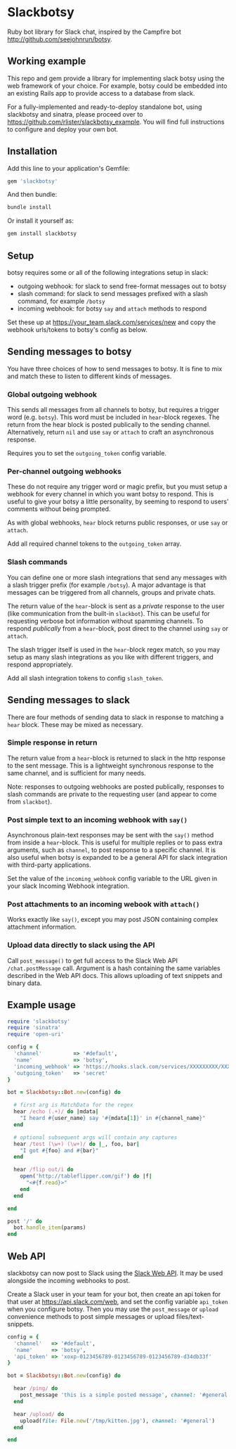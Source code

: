 # Slackbotsy

Ruby bot library for Slack chat, inspired by
the Campfire bot http://github.com/seejohnrun/botsy.

## Working example

This repo and gem provide a library for implementing slack botsy using
the web framework of your choice. For example, botsy could be embedded
into an existing Rails app to provide access to a database from slack.

For a fully-implemented and ready-to-deploy standalone bot, using
slackbotsy and sinatra, please proceed over to
https://github.com/rlister/slackbotsy_example. You will find full
instructions to configure and deploy your own bot.

## Installation

Add this line to your application's Gemfile:

```ruby
gem 'slackbotsy'
```

And then bundle:

```sh
bundle install
```

Or install it yourself as:

```sh
gem install slackbotsy
```

## Setup

botsy requires some or all of the following integrations setup in slack:

* outgoing webhook: for slack to send free-format messages out to botsy
* slash command: for slack to send messages prefixed with a slash
  command, for example `/botsy`
* incoming webhook: for botsy `say` and `attach` methods to respond

Set these up at https://your_team.slack.com/services/new and copy
the webhook urls/tokens to botsy's config as below.

## Sending messages to botsy

You have three choices of how to send messages to botsy. It is fine to
mix and match these to listen to different kinds of messages.

### Global outgoing webhook

This sends all messages from all channels to botsy, but requires a
trigger word (e.g. `botsy`). This word must be included in
`hear`-block regexes. The return from the hear block is posted
publically to the sending channel. Alternatively, return `nil` and use
`say` or `attach` to craft an asynchronous response.

Requires you to set the `outgoing_token` config variable.

### Per-channel outgoing webhooks

These do not require any trigger word or magic prefix, but you must
setup a webhook for every channel in which you want botsy to
respond. This is useful to give your botsy a little personality, by
seeming to respond to users' comments without being prompted.

As with global webhooks, `hear` block returns public responses, or use
`say` or `attach`.

Add all required channel tokens to the `outgoing_token` array.

### Slash commands

You can define one or more slash integrations that send any messages
with a slash trigger prefix (for example `/botsy`). A major advantage
is that messages can be triggered from all channels, groups and
private chats.

The return value of the `hear`-block is sent as a _private_ response
to the user (like communication from the built-in `slackbot`). This
can be useful for requesting verbose bot information without spamming
channels. To respond _publically_ from a `hear`-block, post direct to
the channel using `say` or `attach`.

The slash trigger itself is used in the `hear`-block regex match, so
you may setup as many slash integrations as you like with different
triggers, and respond appropriately.

Add all slash integration tokens to config `slash_token`.

## Sending messages to slack

There are four methods of sending data to slack in response to
matching a `hear` block. These may be mixed as necessary.

### Simple response in return

The return value from a `hear`-block is returned to slack in the http
response to the sent message. This is a lightweight synchronous
response to the same channel, and is sufficient for many needs.

Note: responses to outgoing webhooks are posted publically, responses
to slash commands are private to the requesting user (and appear to
come from `slackbot`).

### Post simple text to an incoming webhook with `say()`

Asynchronous plain-text responses may be sent with the `say()` method
from inside a `hear`-block. This is useful for multiple replies or to
pass extra arguments, such as `channel`, to post response to a
specific channel. It is also useful when botsy is expanded to be a
general API for slack integration with third-party applications.

Set the value of the `incoming_webhook` config variable to the URL
given in your slack Incoming Webhook integration.

### Post attachments to an incoming webook with `attach()`

Works exactly like `say()`, except you may post JSON containing
complex attachment information.

### Upload data directly to slack using the API

Call `post_message()` to get full access to the Slack Web API
`/chat.postMessage` call. Argument is a hash containing the same
variables described in the Web API docs. This allows uploading of text
snippets and binary data.

## Example usage

```ruby
require 'slackbotsy'
require 'sinatra'
require 'open-uri'

config = {
  'channel'          => '#default',
  'name'             => 'botsy',
  'incoming_webhook' => 'https://hooks.slack.com/services/XXXXXXXXX/XXXXXXXXX/XXXXXXXXXXXXXXXXXXXXXXXX',
  'outgoing_token'   => 'secret'
}

bot = Slackbotsy::Bot.new(config) do

  # first arg is MatchData for the regex
  hear /echo (.+)/ do |mdata|
    "I heard #{user_name} say '#{mdata[1]}' in #{channel_name}"
  end

  # optional subsequent args will contain any captures
  hear /test (\w+) (\w+)/ do |_, foo, bar|
    "I got #{foo} and #{bar}"
  end

  hear /flip out/i do
    open('http://tableflipper.com/gif') do |f|
      "<#{f.read}>"
    end
  end

end

post '/' do
  bot.handle_item(params)
end
```

## Web API

slackbotsy can now post to Slack using the
[Slack Web API](https://api.slack.com/web). It may be used alongside
the incoming webhooks to post.

Create a Slack user in your team for your bot, then create an api
token for that user at https://api.slack.com/web, and set the config
variable `api_token` when you configure botsy. Then you may use the
`post_message` or `upload` convenience methods to post simple messages
or upload files/text-snippets.

```ruby
config = {
  'channel'   => '#default',
  'name'      => 'botsy',
  'api_token' => 'xoxp-0123456789-0123456789-0123456789-d34db33f'
}

bot = Slackbotsy::Bot.new(config) do

  hear /ping/ do
    post_message 'this is a simple posted message', channel: '#general'
  end

  hear /upload/ do
    upload(file: File.new('/tmp/kitten.jpg'), channel: '#general')
  end

end
```
